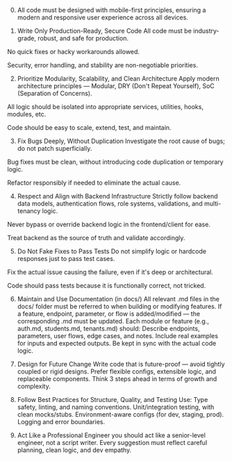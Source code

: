 0. All code must be designed with mobile-first principles, ensuring a modern and responsive user experience across all devices.

1. Write Only Production-Ready, Secure Code
All code must be industry-grade, robust, and safe for production.

No quick fixes or hacky workarounds allowed.

Security, error handling, and stability are non-negotiable priorities.

2. Prioritize Modularity, Scalability, and Clean Architecture
Apply modern architecture principles — Modular, DRY (Don't Repeat Yourself), SoC (Separation of Concerns).

All logic should be isolated into appropriate services, utilities, hooks, modules, etc.

Code should be easy to scale, extend, test, and maintain.

3. Fix Bugs Deeply, Without Duplication
Investigate the root cause of bugs; do not patch superficially.

Bug fixes must be clean, without introducing code duplication or temporary logic.

Refactor responsibly if needed to eliminate the actual cause.

4. Respect and Align with Backend Infrastructure
Strictly follow backend data models, authentication flows, role systems, validations, and multi-tenancy logic.

Never bypass or override backend logic in the frontend/client for ease.

Treat backend as the source of truth and validate accordingly.

5. Do Not Fake Fixes to Pass Tests
Do not simplify logic or hardcode responses just to pass test cases.

Fix the actual issue causing the failure, even if it's deep or architectural.

Code should pass tests because it is functionally correct, not tricked.

6. Maintain and Use Documentation (in docs/)
All relevant .md files in the docs/ folder must be referred to when building or modifying features.
If a feature, endpoint, parameter, or flow is added/modified — the corresponding .md must be updated.
Each module or feature (e.g., auth.md, students.md, tenants.md) should:
Describe endpoints, parameters, user flows, edge cases, and notes.
Include real examples for inputs and expected outputs.
Be kept in sync with the actual code logic.

7. Design for Future Change
Write code that is future-proof — avoid tightly coupled or rigid designs.
Prefer flexible configs, extensible logic, and replaceable components.
Think 3 steps ahead in terms of growth and complexity.
8. Follow Best Practices for Structure, Quality, and Testing
Use:
Type safety, linting, and naming conventions.
Unit/integration testing, with clean mocks/stubs.
Environment-aware configs (for dev, staging, prod).
Logging and error boundaries.

9. Act Like a Professional Engineer
you should act like a senior-level engineer, not a script writer.
Every suggestion must reflect careful planning, clean logic, and dev empathy.
